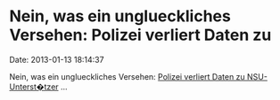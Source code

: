 Nein, was ein unglueckliches Versehen: Polizei verliert Daten zu
================================================================

Date: 2013-01-13 18:14:37

Nein, was ein unglueckliches Versehen: [Polizei verliert Daten zu
NSU-Unterst�tzer](http://www.spiegel.de/politik/deutschland/polizeidaten-zu-nsu-unterstuetzer-thomas-s-verschwunden-a-877258.html)
\...
